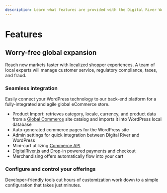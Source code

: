 ```yaml
---
description: Learn what features are provided with the Digital River WordPress Plugin.
---
```


# Features

## ‌Worry-free global expansion

‌Reach new markets faster with localized shopper experiences. A team of local experts will manage customer service, regulatory compliance, taxes, and fraud.‌

### Seamless integration <a href="#seamless-integration" id="seamless-integration"></a>

‌Easily connect your WordPress technology to our back-end platform for a fully-integrated and agile global eCommerce store.‌

* Product Import: retrieves category, locale, currency, and product data from a [Global Commerce](https://docs.digitalriver.com/commerce-api/consumer-browsing-experience-1/global-commerce) site catalog and imports it into WordPress local database
* Auto-generated commerce pages for the WordPress site
* Admin settings for quick integration between Digital River and WordPress
* Mini-cart utilizing [Commerce API](https://docs.digitalriver.com/commerce-api/)
* [DigitalRiver.js](https://docs.digitalriver.com/commerce-api/payment-integrations-1/digitalriver.js) and [Drop-in](https://docs.digitalriver.com/digital-river-api/payment-integrations-1/drop-in) powered payments and checkout
* Merchandising offers automatically flow into your cart

### Configure and control your offerings <a href="#configure-and-control-your-offerings" id="configure-and-control-your-offerings"></a>

Developer-friendly tools cut hours of customization work down to a simple configuration that takes just minutes.‌
